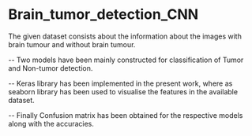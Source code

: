 # Brain_tumor_detection_CNN

The given dataset consists about the information about the images with brain tumour and without brain tumour.

-- Two models have been mainly constructed for classification of Tumor and Non-tumor detection.

-- Keras library has been implemented in the present work, where as seaborn library has been used to visualise the features in the available dataset.

-- Finally Confusion matrix has been obtained for the respective models along with the accuracies.
